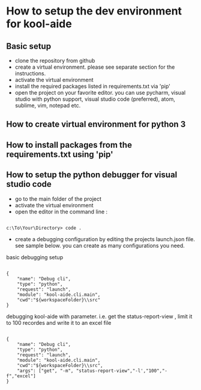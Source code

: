 # How to setup the dev environment for kool-aide

## Basic setup
- clone the repository from github
- create a virtual environment. please see separate section for the instructions.
- activate the virtual environment
- install the required packages listed in requirements.txt via 'pip'
- open the project on your favorite editor. you can use pycharm, visual studio with python support, visual studio code (preferred), atom, sublime, vim, notepad etc.

## How to create virtual environment for python 3

## How to install packages from the requirements.txt using 'pip'

## How to setup the python debugger for visual studio code
- go to the main folder of the project
- activate the virtual environment
- open the editor in the command line :

```

c:\To\Your\Directory> code . 

```

- create a debugging configuration by editing the projects launch.json file. see sample below. you can create as many configurations you need.

basic debugging setup
``` 

{
    "name": "Debug cli",
    "type": "python",
    "request": "launch",
    "module": "kool-aide.cli.main",
    "cwd":"${workspaceFolder}\\src"
}

```

debugging kool-aide with parameter. i.e. get the status-report-view , limit it to 100 recordes and write it to an excel file

```

{
    "name": "Debug cli",
    "type": "python",
    "request": "launch",
    "module": "kool-aide.cli.main",
    "cwd":"${workspaceFolder}\\src",
    "args": ["get", "-m", "status-report-view","-l',"100","-f","excel"]
}

```


